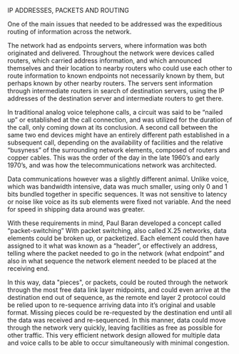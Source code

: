 IP ADDRESSES, PACKETS AND ROUTING

One of the main issues that needed to be addressed was the expeditious routing of information across the network. 

The network had as endpoints servers, where information was both originated and delivered.  Throughout the network were devices called routers, which carried address information, and which announced themselves and their location to nearby routers who could use each other to route information to known endpoints not necessarily known by them, but perhaps known by other nearby routers. The servers sent information through intermediate routers in search of destination servers, using the IP addresses of the destination server and intermediate routers to get there. 

In traditional analog voice telephone calls, a circuit was said to be “nailed up” or established at the call connection, and was utilized for the duration of the call, only coming down at its conclusion.  A second call between the same two end devices might have an entirely different path established in a subsequent call, depending on the availability of facilities and the relative “busyness” of the surrounding network elements, composed of routers and copper cables.  This was the order of the day in the late 1960’s and early 1970’s, and was how the telecommunications network was architected. 

Data communications however was a slightly different animal.  Unlike voice, which was bandwidth intensive, data was much smaller, using only 0 and 1 bits bundled together in specific sequences.  It was not sensitive to latency or noise like voice as its sub elements were fixed not variable.  And the need for speed in shipping data around was greater.  

With these requirements in mind, Paul Baran developed a concept called “packet-switching”  With packet switching, also called X.25 networks, data elements could be broken up, or packetized.  Each element could then have assigned to it what was known as a “header”, or effectively an address, telling where the packet needed to go in the network (what endpoint” and also in what sequence the network element needed to be placed at the receiving end. 

In this way, data "pieces", or packets,  could be routed through the network through the most free data link layer midpoints, and could even arrive at the destination end out of sequence, as the remote end layer 2 protocol could be relied upon to re-sequence arriving data into it’s original and usable format.  Missing pieces could be re-requested by the destination end until all the data was received and re-sequenced.  In this manner, data could move through the network very quickly, leaving facilities as free as possible for other traffic.  This very efficient network design allowed for multiple data and voice calls to be able to occur simultaneously with minimal congestion. 

